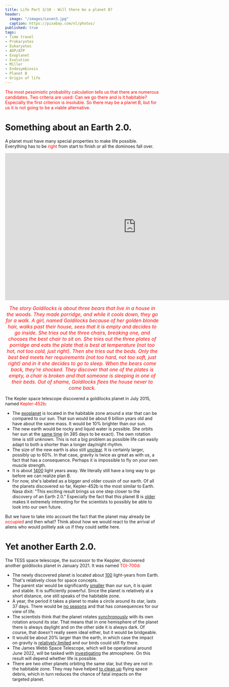 ```yaml
---
title: Life Part 3/10 - Will there be a planet B?
header:
  image: "/images/Leven3.jpg"
  caption: https://pixabay.com/nl/photos/
published: true
tags:
- Time travel
- Prokaryotes
- Eukaryotes
- ADP/ATP
- Exoplanet
- Evolution
- Miller
- Endosymbiosis
- Planet B
- Origin of life
---
```


<span style="color: red;">The most pessimistic probability calculation tells us that there are numerous candidates. Two criteria are used: Can we go there and is it habitable? Especially the first criterion is insoluble. So there may be a planet B, but for us it is not going to be a viable alternative.</span>

# Something about an Earth 2.0.

A planet must have many special properties to make life possible. Everything has to be <span style="color: red;">right</span> from start to finish or all the dominoes fall over.

<iframe width="853" height="480" src="https://www.youtube.com/embed/j4KFxzhC92E" frameborder="0" allow="accelerometer; autoplay; clipboard-write; encrypted-media; gyroscope; picture-in-picture" allowfullscreen></iframe>

<p style="text-align: center; font-size: 12pt;"><span style="color: red;"><i>The story Goldilocks is about three bears that live in a house in the woods. They made porridge, and while it cools down, they go for a walk. A girl, named Goldilocks because of her golden blonde hair, walks past their house, sees that it is empty and decides to go inside. She tries out the three chairs, breaking one, and chooses the best chair to sit on. She tries out the three plates of porridge and eats the plate that is best at temperature (not too hot, not too cold, just right). Then she tries out the beds. Only the best bed meets her requirements (not too hard, not too soft, just right) and in it she decides to go to sleep. When the bears come back, they're shocked. They discover that one of the plates is empty, a chair is broken and that someone is sleeping in one of their beds. Out of shame, Goldilocks flees the house never to come back.</i></span></p>

The Kepler space telescope discovered a goldilocks planet in July 2015, named <span style="color: red;">Kepler-452b</span>:
* The <u>exoplanet</u> is located in the habitable zone around a star that can be compared to our sun. That sun would be about 6 billion years old and have about the same mass. It would be 10% brighter than our sun.
* The new earth would be rocky and liquid water is possible. She orbits her sun at the <u>same time</u> (in 385 days to be exact). The own rotation time is still unknown. This is not a big problem as possible life can easily adapt to both a shorter than a longer day/night rhythm. 
* The size of the new earth is also still <u>unclear</u>. It is certainly larger, possibly up to 60%. In that case, gravity is twice as great as with us, a fact that has a consequence. Perhaps it is impossible to fly on your own muscle strength.
* It is about <u>1400</u> light years away. We literally still have a long way to go before we can realize plan B. 
* For now, she's labeled as a bigger and older cousin of our earth. Of all the planets discovered so far, Kepler-452b is the most similar to Earth. Nasa dixit: "This exciting result brings us one step closer to the discovery of an Earth 2.0." Especially the fact that this planet B is <u>older</u> makes it extremely interesting for the scientists to possibly be able to look into our own future.

But we have to take into account the fact that the planet may already be <span style="color: red;">occupied</span> and then what? Think about how we would react to the arrival of aliens who would politely ask us if they could settle here.

# Yet another Earth 2.0.

The TESS space telescope, the successor to the Keppler, discovered another goldilocks planet in January 2021. It was named <span style="color: red;">TOI-700d</span>:
* The newly discovered planet is located about <u>100</u> light-years from Earth. That's relatively close for space concepts. 
* The parent star would be significantly <u>smaller</u> than our sun, it is quiet and stable. It is sufficiently powerful. Since the planet is relatively at a short distance, one still speaks of the habitable zone.
* A year, the period it takes a planet to make a circle around its star, lasts 37 days. There would be <u>no seasons</u> and that has consequences for our view of life.
* The scientists think that the planet rotates <u>synchronously</u> with its own rotation around its star. That means that in one hemisphere of the planet there is always daylight and on the other side it is always dark. Of course, that doesn't really seem ideal either, but it would be bridgeable.
* It would be about 20% larger than the earth, in which case the impact on gravity is <u>relatively limited</u> and our birds could still fly there. 
* The James Webb Space Telescope, which will be operational around June 2022, will be tasked with <u>investigating</u> the atmosphere. On this result will depend whether life is possible.
* There are two other planets orbiting the same star, but they are not in the habitable zone. They may have helped <u>to clean up</u> flying space debris, which in turn reduces the chance of fatal impacts on the targeted planet.
